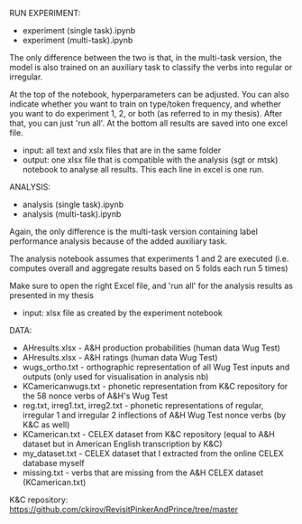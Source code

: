 RUN EXPERIMENT:

- experiment (single task).ipynb
- experiment (multi-task).ipynb

The only difference between the two is that, in the multi-task version, the model is also trained on an auxiliary task to classify the verbs into regular or irregular.

At the top of the notebook, hyperparameters can be adjusted. You can also indicate whether you want to train on type/token frequency, 
and whether you want to do experiment 1, 2, or both (as referred to in my thesis). After that, you can just 'run all'. 
At the bottom all results are saved into one excel file.
- input: all text and xslx files that are in the same folder
- output: one xlsx file that is compatible with the analysis (sgt or mtsk) notebook to analyse all results. This each line in excel is one run.


ANALYSIS:

- analysis (single task).ipynb
- analysis (multi-task).ipynb

Again, the only difference is the multi-task version containing label performance analysis because of the added auxiliary task. 

The analysis notebook assumes that experiments 1 and 2 are executed (i.e. computes overall and aggregate results based on 5 folds each run 5 times)

Make sure to open the right Excel file, and 'run all' for the analysis results as presented in my thesis
- input: xlsx file as created by the experiment notebook



DATA:

- AHresults.xlsx - A&H production probabilities (human data Wug Test)
- AHresults.xlsx - A&H ratings (human data Wug Test)
- wugs_ortho.txt - orthographic representation of all Wug Test inputs and outputs (only used for visualisation in analysis nb)
- KCamericanwugs.txt - phonetic representation from K&C repository for the 58 nonce verbs of A&H's Wug Test
- reg.txt, irreg1.txt, irreg2.txt - phonetic representations of regular, irregular 1 and irregular 2 inflections of A&H Wug Test nonce verbs (by K&C as well)
- KCamerican.txt - CELEX dataset from K&C repository (equal to A&H dataset but in American English transcription by K&C)
- my_dataset.txt - CELEX dataset that I extracted from the online CELEX database myself
- missing.txt - verbs that are missing from the A&H CELEX dataset (KCamerican.txt)


K&C repository: https://github.com/ckirov/RevisitPinkerAndPrince/tree/master
